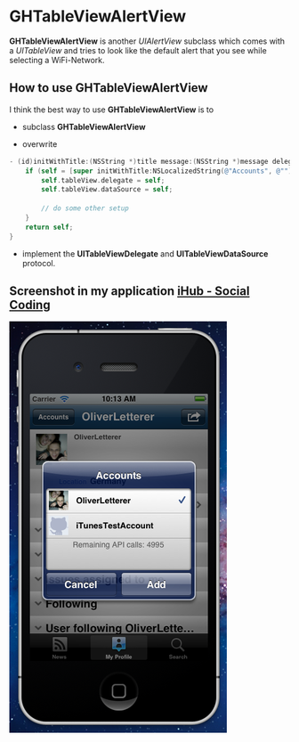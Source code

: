 # GHTableViewAlertView
**GHTableViewAlertView** is another *UIAlertView* subclass which comes with a *UITableView* and tries to look like the default alert that you see while selecting a WiFi-Network.

## How to use GHTableViewAlertView

I think the best way to use **GHTableViewAlertView** is to

* subclass **GHTableViewAlertView**

* overwrite

```objective-c
- (id)initWithTitle:(NSString *)title message:(NSString *)message delegate:(id)delegate cancelButtonTitle:(NSString *)cancelButtonTitle otherButtonTitles:(NSString *)otherButtonTitles, ... {
    if (self = [super initWithTitle:NSLocalizedString(@"Accounts", @"") message:nil delegate:self cancelButtonTitle:NSLocalizedString(@"Cancel", @"") otherButtonTitles:NSLocalizedString(@"Add", @""), nil]) {
        self.tableView.delegate = self;
        self.tableView.dataSource = self;
        
        // do some other setup
    }
    return self;
}
```

* implement the **UITableViewDelegate** and **UITableViewDataSource** protocol.

## Screenshot in my application [iHub - Social Coding](http://itunes.apple.com/de/app/ihub-social-coding/id433507459?mt=8)
<img src="https://github.com/OliverLetterer/GHTableViewAlertView/raw/master/Screenshots/1.png">
